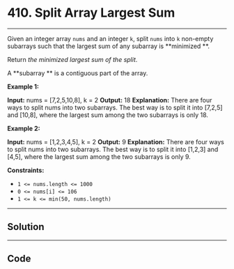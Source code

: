 # 410. Split Array Largest Sum

---

Given an integer array `nums` and an integer `k`, split `nums` into `k` non-empty subarrays such that the largest sum of any subarray is **minimized **.

Return _the minimized largest sum of the split_.

A **subarray ** is a contiguous part of the array.

 

**Example 1:**


**Input:** nums = [7,2,5,10,8], k = 2
**Output:** 18
**Explanation:** There are four ways to split nums into two subarrays.
The best way is to split it into [7,2,5] and [10,8], where the largest sum among the two subarrays is only 18.


**Example 2:**


**Input:** nums = [1,2,3,4,5], k = 2
**Output:** 9
**Explanation:** There are four ways to split nums into two subarrays.
The best way is to split it into [1,2,3] and [4,5], where the largest sum among the two subarrays is only 9.


 

**Constraints:**

  * `1 <= nums.length <= 1000`
  * `0 <= nums[i] <= 106`
  * `1 <= k <= min(50, nums.length)`

---

## Solution



---

## Code
```python


```